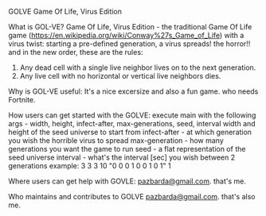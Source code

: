                                                      
 GOLVE
Game Of Life, Virus Edition

What is GOL-VE?
Game Of Life, Virus Edition - the traditional Game Of Life game (https://en.wikipedia.org/wiki/Conway%27s_Game_of_Life) 
with a virus twist: starting a pre-defined generation, a virus spreads! the horror!! and in the new order, these are the rules:
1. Any dead cell with a single live neighbor lives on to the next generation.
2. Any live cell with no horizontal or vertical live neighbors dies.

Why is GOL-VE useful:
It's a nice excersize and also a fun game. who needs Fortnite.

How users can get started with the GOLVE:
execute main with the following args - width, height, infect-after, max-generations, seed, interval
width and height of the seed universe to start from
infect-after - at which generation you wish the horrible virus to spread
max-generation - how many generations you want the game to run
seed - a flat representation of the seed universe
interval - what's the interval [sec] you wish between 2 generations
example: 3 3 3 10 "0 0 0 1 0 0 1 0 1" 1

Where users can get help with GOVLE:
pazbarda@gmail.com. that's me.

Who maintains and contributes to GOLVE
pazbarda@gmail.com. that's also me.

